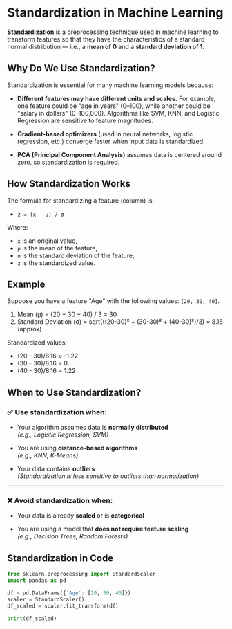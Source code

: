 # Standardization in Machine Learning

**Standardization** is a preprocessing technique used in machine learning to transform features so that they have the characteristics of a standard normal distribution — i.e., a **mean of 0** and a **standard deviation of 1**.

## Why Do We Use Standardization?

Standardization is essential for many machine learning models because:

- **Different features may have different units and scales.** For example, one feature could be "age in years" (0–100), while another could be "salary in dollars" (0–100,000). Algorithms like SVM, KNN, and Logistic Regression are sensitive to feature magnitudes.
  
- **Gradient-based optimizers** (used in neural networks, logistic regression, etc.) converge faster when input data is standardized.

- **PCA (Principal Component Analysis)** assumes data is centered around zero, so standardization is required.


## How Standardization Works

The formula for standardizing a feature (column) is:

- `z = (x - μ) / σ`

Where:
- `x` is an original value,
- `μ` is the mean of the feature,
- `σ` is the standard deviation of the feature,
- `z` is the standardized value.

## Example

Suppose you have a feature "Age" with the following values: `[20, 30, 40]`.

1. Mean (μ) = (20 + 30 + 40) / 3 = 30
2. Standard Deviation (σ) = sqrt(((20-30)² + (30-30)² + (40-30)²)/3) = 8.16 (approx)

Standardized values:
- (20 - 30)/8.16 ≈ -1.22
- (30 - 30)/8.16 = 0
- (40 - 30)/8.16 ≈ 1.22


## When to Use Standardization?

### ✅ Use standardization when:

- Your algorithm assumes data is **normally distributed**  
  *(e.g., Logistic Regression, SVM)*

- You are using **distance-based algorithms**  
  *(e.g., KNN, K-Means)*

- Your data contains **outliers**  
  *(Standardization is less sensitive to outliers than normalization)*

---

### ❌ Avoid standardization when:

- Your data is already **scaled** or is **categorical**

- You are using a model that **does not require feature scaling**  
  *(e.g., Decision Trees, Random Forests)*


## Standardization in Code

```python
from sklearn.preprocessing import StandardScaler
import pandas as pd

df = pd.DataFrame({'Age': [20, 30, 40]})
scaler = StandardScaler()
df_scaled = scaler.fit_transform(df)

print(df_scaled)
